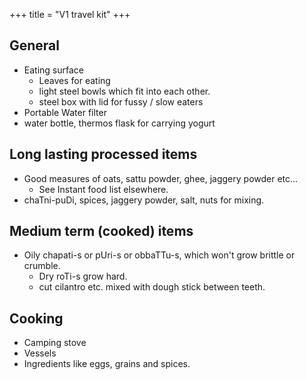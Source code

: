 +++
title = "V1 travel kit"
+++

## General
- Eating surface
  - Leaves for eating
  - light steel bowls which fit into each other.
  - steel box with lid for fussy / slow eaters
- Portable Water filter
- water bottle, thermos flask for carrying yogurt

## Long lasting processed items
- Good measures of oats, sattu powder, ghee, jaggery powder etc...
  - See Instant food list elsewhere.
- chaTni-puDi, spices, jaggery powder, salt, nuts for mixing.

## Medium term (cooked) items
- Oily chapati-s or pUri-s or obbaTTu-s, which won't grow brittle or crumble.
  - Dry roTi-s grow hard.
  - cut cilantro etc. mixed with dough stick between teeth.


## Cooking
- Camping stove
- Vessels
- Ingredients like eggs, grains and spices.
